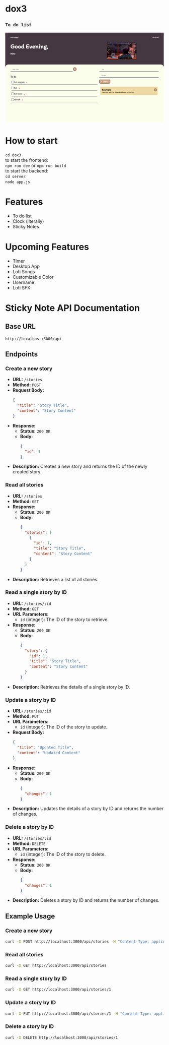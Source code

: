 # dox3  
### `To do list`  
![alt text](Thumbnails.png)  
# How to start
`cd dox3`  
to start the frontend:  
`npm run dev` or `npm run build`  
to start the backend:  
`cd server`  
`node app.js`
# Features  
- To do list
- Clock (literally)
- Sticky Notes
# Upcoming Features  
- Timer
- Desktop App
- Lofi Songs
- Customizable Color
- Username
- Lofi SFX
# Sticky Note API Documentation

## Base URL
```
http://localhost:3000/api
```

## Endpoints

### Create a new story

- **URL:** `/stories`
- **Method:** `POST`
- **Request Body:**
  ```json
  {
    "title": "Story Title",
    "content": "Story Content"
  }
  ```
- **Response:**
  - **Status:** `200 OK`
  - **Body:**
    ```json
    {
      "id": 1
    }
    ```
- **Description:** Creates a new story and returns the ID of the newly created story.

### Read all stories

- **URL:** `/stories`
- **Method:** `GET`
- **Response:**
  - **Status:** `200 OK`
  - **Body:**
    ```json
    {
      "stories": [
        {
          "id": 1,
          "title": "Story Title",
          "content": "Story Content"
        }
      ]
    }
    ```
- **Description:** Retrieves a list of all stories.

### Read a single story by ID

- **URL:** `/stories/:id`
- **Method:** `GET`
- **URL Parameters:**
  - `id` (integer): The ID of the story to retrieve.
- **Response:**
  - **Status:** `200 OK`
  - **Body:**
    ```json
    {
      "story": {
        "id": 1,
        "title": "Story Title",
        "content": "Story Content"
      }
    }
    ```
- **Description:** Retrieves the details of a single story by ID.

### Update a story by ID

- **URL:** `/stories/:id`
- **Method:** `PUT`
- **URL Parameters:**
  - `id` (integer): The ID of the story to update.
- **Request Body:**
  ```json
  {
    "title": "Updated Title",
    "content": "Updated Content"
  }
  ```
- **Response:**
  - **Status:** `200 OK`
  - **Body:**
    ```json
    {
      "changes": 1
    }
    ```
- **Description:** Updates the details of a story by ID and returns the number of changes.

### Delete a story by ID

- **URL:** `/stories/:id`
- **Method:** `DELETE`
- **URL Parameters:**
  - `id` (integer): The ID of the story to delete.
- **Response:**
  - **Status:** `200 OK`
  - **Body:**
    ```json
    {
      "changes": 1
    }
    ```
- **Description:** Deletes a story by ID and returns the number of changes.

## Example Usage

### Create a new story

```bash
curl -X POST http://localhost:3000/api/stories -H "Content-Type: application/json" -d '{"title":"My First Story","content":"This is the content of my first story."}'
```

### Read all stories

```bash
curl -X GET http://localhost:3000/api/stories
```

### Read a single story by ID

```bash
curl -X GET http://localhost:3000/api/stories/1
```

### Update a story by ID

```bash
curl -X PUT http://localhost:3000/api/stories/1 -H "Content-Type: application/json" -d '{"title":"Updated Title","content":"Updated Content"}'
```

### Delete a story by ID

```bash
curl -X DELETE http://localhost:3000/api/stories/1
```
